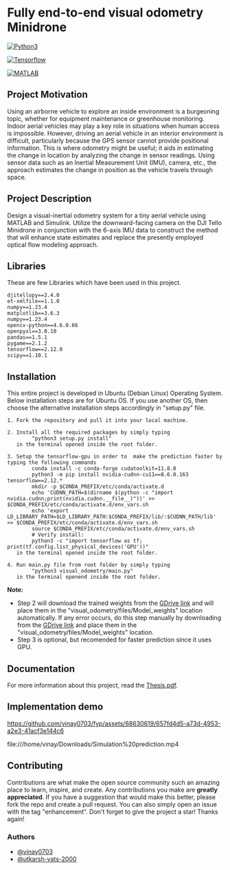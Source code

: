 # Fully end-to-end visual odometry Minidrone
[![Python3](https://img.shields.io/badge/python3-3670A0?style=for-the-badge&logo=python&logoColor=ffdd54)](https://www.python.org/)

[![Tensorflow](https://img.shields.io/badge/TensorFlow-%23FF6F00.svg?style=for-the-badge&logo=TensorFlow&logoColor=white)](https://www.tensorflow.org/)

[![MATLAB](https://img.shields.io/badge/MATLAB-SIMULINK-blue.svg)](https://www.mathworks.com/help/simulink/)

## Project Motivation
Using an airborne vehicle to explore an inside environment is a burgeoning topic, whether for equipment maintenance or greenhouse monitoring. Indoor aerial vehicles may play a key role in situations when human access is impossible. However, driving an aerial vehicle in an interior environment is difficult, particularly because the GPS sensor cannot provide positional information. This is where odometry might be useful; it aids in estimating the change in location by analyzing the change in sensor readings. Using sensor data such as an Inertial Measurement Unit (IMU), camera, etc., the approach estimates the change in position as the vehicle travels through space.


## Project Description
Design a visual-inertial odometry system for a tiny aerial vehicle using MATLAB and Simulink. 
Utilize the downward-facing camera on the DJI Tello Minidrone in conjunction with the 6-axis IMU data to construct the method that will enhance state estimates and replace the presently employed optical flow modeling approach.

## Libraries
These are few Libraries which have been used in this project.
```
djitellopy==2.4.0
et-xmlfile==1.1.0
numpy==1.23.4
matplotlib==3.6.3
numpy==1.23.4
opencv-python==4.6.0.66
openpyxl==3.0.10
pandas==1.5.1
pygame==2.1.2
tensorflow==2.12.0
scipy==1.10.1
```

## Installation

This entire project is developed in Ubuntu (Debian Linux) Operating System. Below installation steps are for Ubuntu OS. If you use another OS, then choose the alternative installation steps accordingly in "setup.py" file. 
```
1. Fork the repository and pull it into your local machine.

2. Install all the required packages by simply typing 
        "python3 setup.py install"
   in the terminal opened inside the root folder.

3. Setup the tensorflow-gpu in order to  make the prediction faster by typing the following commands
        conda install -c conda-forge cudatoolkit=11.8.0
        python3 -m pip install nvidia-cudnn-cu11==8.6.0.163 tensorflow==2.12.*
        mkdir -p $CONDA_PREFIX/etc/conda/activate.d
        echo 'CUDNN_PATH=$(dirname $(python -c "import nvidia.cudnn;print(nvidia.cudnn.__file__)"))' >> $CONDA_PREFIX/etc/conda/activate.d/env_vars.sh
        echo 'export LD_LIBRARY_PATH=$LD_LIBRARY_PATH:$CONDA_PREFIX/lib/:$CUDNN_PATH/lib' >> $CONDA_PREFIX/etc/conda/activate.d/env_vars.sh
        source $CONDA_PREFIX/etc/conda/activate.d/env_vars.sh
        # Verify install:
        python3 -c "import tensorflow as tf; print(tf.config.list_physical_devices('GPU'))"
   in the terminal opened inside the root folder.

4. Run main.py file from root folder by simply typing
        "python3 visual_odometry/main.py"
   in the terminal openend inside the root folder.
```
**Note:** 
- Step 2 will download the trained weights from the [GDrive link](https://www.mathworks.com/help/simulink/) and will place them in the "visual_odometry/files/Model_weights" location automatically. If any error occurs, do this step manually by downloading from the [GDrive link](https://www.mathworks.com/help/simulink/) and place them in the "visual_odometry/files/Model_weights" location.
- Step 3 is optional, but recomended for faster prediction since it uses GPU.

## Documentation
For more information about this project, read the [Thesis.pdf](https://drive.google.com/file/d/1-siPP2ZfyZjvaSePzHGXWjshNIiLmaMB/view?usp=share_link). 

## Implementation demo


https://github.com/vinay0703/fyp/assets/68630619/657fd4d5-a73d-4953-a2e3-41acf3e144c6

 file:///home/vinay/Downloads/Simulation%20prediction.mp4

## Contributing
Contributions are what make the open source community such an amazing place to learn, inspire, and create. Any contributions you make are **greatly appreciated**.
If you have a suggestion that would make this better, please fork the repo and create a pull request. You can also simply open an issue with the tag "enhancement".
Don't forget to give the project a star!
Thanks again!


### Authors
- [@vinay0703](https://github.com/vinay0703)
- [@utkarsh-vats-2000](https://github.com/Utkarsh-Vats-2000)
